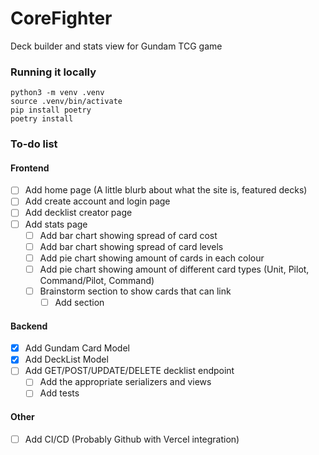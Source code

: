 # CoreFighter
Deck builder and stats view for Gundam TCG game

### Running it locally
```
python3 -m venv .venv
source .venv/bin/activate
pip install poetry
poetry install
```


### To-do list

#### Frontend
- [ ] Add home page (A little blurb about what the site is, featured decks)
- [ ] Add create account and login page
- [ ] Add decklist creator page
- [ ] Add stats page
  - [ ] Add bar chart showing spread of card cost
  - [ ] Add bar chart showing spread of card levels
  - [ ] Add pie chart showing amount of cards in each colour
  - [ ] Add pie chart showing amount of different card types (Unit, Pilot, Command/Pilot, Command)
  - [ ] Brainstorm section to show cards that can link
    - [ ] Add section

#### Backend
- [x] Add Gundam Card Model
- [x] Add DeckList Model
- [ ] Add GET/POST/UPDATE/DELETE decklist endpoint
  - [ ] Add the appropriate serializers and views
  - [ ] Add tests

#### Other
- [ ] Add CI/CD (Probably Github with Vercel integration)